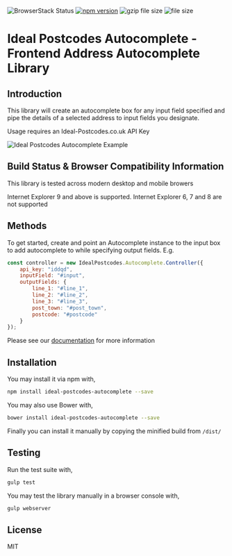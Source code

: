 ![BrowserStack Status](https://www.browserstack.com/automate/badge.svg?badge_key=d2RacFVWam1FSmd3UVBualZLUUR5VFIyWFpJNmIzcExCYzYxaTdoZmRGcz0tLThvWmptN0tJOXU4TDdLNUk4MWNqR0E9PQ==--9a8c9ba61a959635117c954808b1d6dbd35dc662) [![npm version](https://badge.fury.io/js/ideal-postcodes-autocomplete.svg)](https://badge.fury.io/js/ideal-postcodes-autocomplete) ![gzip file size](http://img.badgesize.io/ideal-postcodes/ideal-postcodes-autocomplete/master/dist/ideal-postcodes-autocomplete.min.js.svg?compression=gzip) ![file size](http://img.badgesize.io/ideal-postcodes/ideal-postcodes-autocomplete/master/dist/ideal-postcodes-autocomplete.min.js.svg)

# Ideal Postcodes Autocomplete - Frontend Address Autocomplete Library

## Introduction

This library will create an autocomplete box for any input field specified and pipe the details of a selected address to input fields you designate.

Usage requires an Ideal-Postcodes.co.uk API Key

![Ideal Postcodes Autocomplete Example](https://raw.github.com/ideal-postcodes/ideal-postcodes-autocomplete/master/example/example.png)

## Build Status & Browser Compatibility Information

This library is tested across modern desktop and mobile browers

Internet Explorer 9 and above is supported. Internet Explorer 6, 7 and 8 are not supported

## Methods

To get started, create and point an Autocomplete instance to the input box to add autocomplete to while specifying output fields. E.g.

```javascript
const controller = new IdealPostcodes.Autocomplete.Controller({
	api_key: "iddqd",
	inputField: "#input",
	outputFields: {
		line_1: "#line_1",
		line_2: "#line_2",
		line_3: "#line_3",
		post_town: "#post_town",
		postcode: "#postcode"
	}
});
```

Please see our [documentation](https://ideal-postcodes.co.uk/documentation/ideal-postcodes-autocomplete) for more information

## Installation

You may install it via npm with,

```bash
npm install ideal-postcodes-autocomplete --save
```

You may also use Bower with,

```bash
bower install ideal-postcodes-autocomplete --save
```

Finally you can install it manually by copying the minified build from `/dist/`

## Testing

Run the test suite with,

```bash
gulp test
```

You may test the library manually in a browser console with,

```bash
gulp webserver
```

## License

MIT
